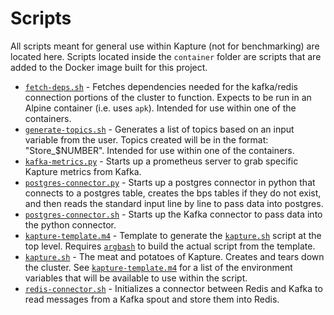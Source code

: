 # Scripts

All scripts meant for general use within Kapture (not for benchmarking) are located here.  Scripts located inside the `container` folder are scripts that are added to the Docker image built for this project.

* [`fetch-deps.sh`](container/fetch-deps.sh) - Fetches dependencies needed for the kafka/redis connection portions of the cluster to function.  Expects to be run in an Alpine container (i.e. uses `apk`).  Intended for use within one of the containers.
* [`generate-topics.sh`](container/generate-topics.sh) - Generates a list of topics based on an input variable from the user.  Topics created will be in the format: "Store_$NUMBER".  Intended for use within one of the containers.
* [`kafka-metrics.py`](container/kafka-metrics.py) - Starts up a prometheus server to grab specific Kapture metrics from Kafka.
* [`postgres-connector.py`](container/postgres-connector.py) - Starts up a postgres connector in python that connects to a postgres table, creates the bps tables if they do not exist, and then reads the standard input line by line to pass data into postgres.
* [`postgres-connector.sh`](container/postgres-connector.sh) - Starts up the Kafka connector to pass data into the python connector.
* [`kapture-template.m4`](./kapture-template.m4) - Template to generate the [`kapture.sh`](../kapture.sh) script at the top level.  Requires [`argbash`](https://argbash.io/) to build the actual script from the template.
* [`kapture.sh`](./kapture.sh) - The meat and potatoes of Kapture.  Creates and tears down the cluster.  See [`kapture-template.m4`](./kapture-template.m4) for a list of the environment variables that will be available to use within the script.
* [`redis-connector.sh`](container/redis-connector.sh) - Initializes a connector between Redis and Kafka to read messages from a Kafka spout and store them into Redis.
